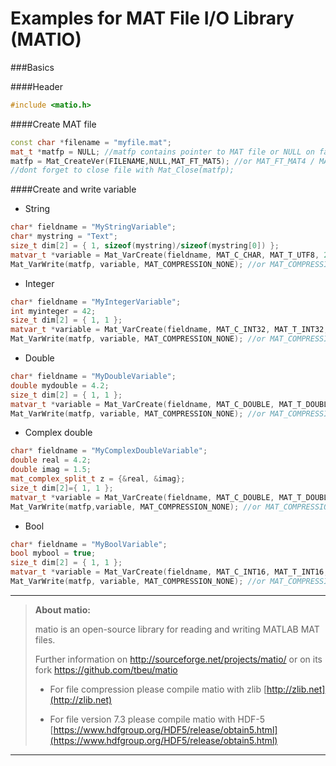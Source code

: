 # Examples for MAT File I/O Library (MATIO)


###Basics

####Header
```cpp
#include <matio.h>
```

####Create MAT file
```cpp
const char *filename = "myfile.mat";
mat_t *matfp = NULL; //matfp contains pointer to MAT file or NULL on failure
matfp = Mat_CreateVer(FILENAME,NULL,MAT_FT_MAT5); //or MAT_FT_MAT4 / MAT_FT_MAT73
//dont forget to close file with Mat_Close(matfp);
```

####Create and write variable

- String
```cpp
char* fieldname = "MyStringVariable";
char* mystring = "Text";
size_t dim[2] = { 1, sizeof(mystring)/sizeof(mystring[0]) };
matvar_t *variable = Mat_VarCreate(fieldname, MAT_C_CHAR, MAT_T_UTF8, 2, dim, mystring, 0);
Mat_VarWrite(matfp, variable, MAT_COMPRESSION_NONE); //or MAT_COMPRESSION_ZLIB
```

- Integer
```cpp
char* fieldname = "MyIntegerVariable";
int myinteger = 42;
size_t dim[2] = { 1, 1 };
matvar_t *variable = Mat_VarCreate(fieldname, MAT_C_INT32, MAT_T_INT32, 2, dim, &myinteger, 0);
Mat_VarWrite(matfp, variable, MAT_COMPRESSION_NONE); //or MAT_COMPRESSION_ZLIB
```


- Double
```cpp
char* fieldname = "MyDoubleVariable";
double mydouble = 4.2;
size_t dim[2] = { 1, 1 };
matvar_t *variable = Mat_VarCreate(fieldname, MAT_C_DOUBLE, MAT_T_DOUBLE, 2, dim, &mydouble, 0);
Mat_VarWrite(matfp, variable, MAT_COMPRESSION_NONE); //or MAT_COMPRESSION_ZLIB
```


- Complex double
```cpp
char* fieldname = "MyComplexDoubleVariable";
double real = 4.2;
double imag = 1.5;
mat_complex_split_t z = {&real, &imag};
size_t dim[2]={ 1, 1 };
matvar_t *variable = Mat_VarCreate(fieldname, MAT_C_DOUBLE, MAT_T_DOUBLE, 2, dim, &z, MAT_F_COMPLEX);
Mat_VarWrite(matfp,variable, MAT_COMPRESSION_NONE); //or MAT_COMPRESSION_ZLIB
```


- Bool
```cpp
char* fieldname = "MyBoolVariable";
bool mybool = true;
size_t dim[2] = { 1, 1 };
matvar_t *variable = Mat_VarCreate(fieldname, MAT_C_INT16, MAT_T_INT16, 2, dim, &mybool, MAT_F_LOGICAL);
Mat_VarWrite(matfp, variable, MAT_COMPRESSION_NONE); //or MAT_COMPRESSION_ZLIB
```

----------

> **About matio:**
> 
> matio is an open-source library for reading and writing MATLAB MAT files. 
> 
> Further information on http://sourceforge.net/projects/matio/ or on its fork https://github.com/tbeu/matio
> 
> - For file compression please compile matio with zlib
> [http://zlib.net](http://zlib.net)
> 
> - For file version 7.3 please compile matio with HDF-5
> [https://www.hdfgroup.org/HDF5/release/obtain5.html](https://www.hdfgroup.org/HDF5/release/obtain5.html)

----------
